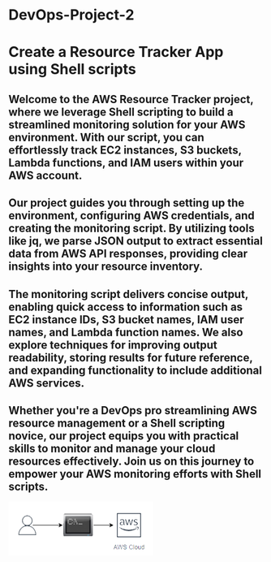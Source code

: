 # DevOps-Project-2

# Create a Resource Tracker App using Shell scripts

## Welcome to the AWS Resource Tracker project, where we leverage Shell scripting to build a streamlined monitoring solution for your AWS environment. With our script, you can effortlessly track EC2 instances, S3 buckets, Lambda functions, and IAM users within your AWS account.

## Our project guides you through setting up the environment, configuring AWS credentials, and creating the monitoring script. By utilizing tools like jq, we parse JSON output to extract essential data from AWS API responses, providing clear insights into your resource inventory.

## The monitoring script delivers concise output, enabling quick access to information such as EC2 instance IDs, S3 bucket names, IAM user names, and Lambda function names. We also explore techniques for improving output readability, storing results for future reference, and expanding functionality to include additional AWS services.

## Whether you're a DevOps pro streamlining AWS resource management or a Shell scripting novice, our project equips you with practical skills to monitor and manage your cloud resources effectively. Join us on this journey to empower your AWS monitoring efforts with Shell scripts.

![project img](/Project-2%20Monitoring%20app%20Shell%20Scripting/images/monitoring-app.png)